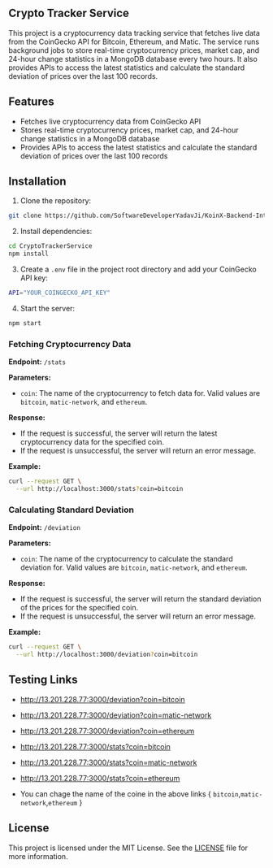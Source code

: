 ## Crypto Tracker Service

This project is a cryptocurrency data tracking service that fetches live data from the CoinGecko API for Bitcoin, Ethereum, and Matic. The service runs background jobs to store real-time cryptocurrency prices, market cap, and 24-hour change statistics in a MongoDB database every two hours. It also provides APIs to access the latest statistics and calculate the standard deviation of prices over the last 100 records.

## Features

- Fetches live cryptocurrency data from CoinGecko API
- Stores real-time cryptocurrency prices, market cap, and 24-hour change statistics in a MongoDB database
- Provides APIs to access the latest statistics and calculate the standard deviation of prices over the last 100 records

## Installation

1. Clone the repository:

```bash
git clone https://github.com/SoftwareDeveloperYadavJi/KoinX-Backend-Internship-Assignment.git
```

2. Install dependencies:

```bash
cd CryptoTrackerService
npm install
```

3. Create a `.env` file in the project root directory and add your CoinGecko API key:

```bash
API="YOUR_COINGECKO_API_KEY"
```

4. Start the server:

```bash
npm start
```


### Fetching Cryptocurrency Data
**Endpoint:** `/stats`

**Parameters:**
- `coin`: The name of the cryptocurrency to fetch data for. Valid values are `bitcoin`, `matic-network`, and `ethereum`.

**Response:**
- If the request is successful, the server will return the latest cryptocurrency data for the specified coin.
- If the request is unsuccessful, the server will return an error message.

**Example:**

```bash
curl --request GET \
  --url http://localhost:3000/stats?coin=bitcoin
```

### Calculating Standard Deviation
**Endpoint:** `/deviation`

**Parameters:**
- `coin`: The name of the cryptocurrency to calculate the standard deviation for. Valid values are `bitcoin`, `matic-network`, and `ethereum`.

**Response:**
- If the request is successful, the server will return the standard deviation of the prices for the specified coin.
- If the request is unsuccessful, the server will return an error message.

**Example:**

```bash
curl --request GET \
  --url http://localhost:3000/deviation?coin=bitcoin
```


## Testing Links
- http://13.201.228.77:3000/deviation?coin=bitcoin
- http://13.201.228.77:3000/deviation?coin=matic-network
- http://13.201.228.77:3000/deviation?coin=ethereum
- http://13.201.228.77:3000/stats?coin=bitcoin
- http://13.201.228.77:3000/stats?coin=matic-network
- http://13.201.228.77:3000/stats?coin=ethereum



- You can chage the name of the coine in the above links { `bitcoin`,`matic-network`,`ethereum` }

## License

This project is licensed under the MIT License. See the [LICENSE](LICENSE) file for more information.


